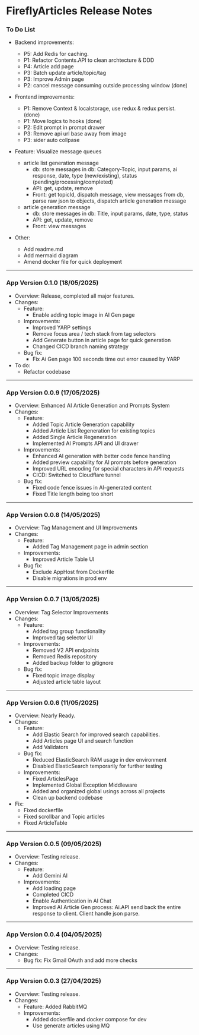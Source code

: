 # FireflyArticles Release Notes

### To Do List
- Backend improvements:
    - P5: Add Redis for caching.
    - P1: Refactor Contents.API to clean archtecture & DDD
    - P4: Article add page
    - P3: Batch update article/topic/tag
    - P3: Improve Admin page
    - P2: cancel message consuming outside processing window (done)
- Frontend improvements:
    - P1: Remove Context & localstorage, use redux & redux persist. (done)
    - P1: Move logics to hooks (done)
    - P2: Edit prompt in prompt drawer
    - P3: Remove api url base away from image
    - P3: sider auto collpase
- Feature: Visualize message queues
    - article list generation message
        - db: store messages in db: Category-Topic, input params, ai response, date, type (new/existing), status (pending/processing/completed)
        - API: get, update, remove
        - Front: get topicId, dispatch message, view messages from db, parse raw json to objects, dispatch article generation message
    - article generation message
        - db: store messages in db: Title, input params, date, type, status
        - API: get, update, remove
        - Front: view messages

- Other:
    - Add readme.md
    - Add mermaid diagram
    - Amend docker file for quick deployment
---


### App Version 0.1.0 (18/05/2025)
- Overview: Release, completed all major features.
- Changes: 
    - Feature: 
        - Enable adding topic image in AI Gen page
    - Improvements:
        - Improved YARP settings
        - Remove focus area / tech stack from tag selectors
        - Add Generate button in article page for quick generation
        - Changed CICD branch naming strategy
    - Bug fix: 
        - Fix Ai Gen page 100 seconds time out error caused by YARP
- To do: 
    - Refactor codebase

---
### App Version 0.0.9 (17/05/2025)
- Overview: Enhanced AI Article Generation and Prompts System
- Changes:
    - Feature:
        - Added Topic Article Generation capability
        - Added Article List Regeneration for existing topics
        - Added Single Article Regeneration
        - Implemented AI Prompts API and UI drawer
    - Improvements:
        - Enhanced AI generation with better code fence handling
        - Added preview capability for AI prompts before generation
        - Improved URL encoding for special characters in API requests
        - CICD: Switched to Cloudflare tunnel
    - Bug fix:
        - Fixed code fence issues in AI-generated content
        - Fixed Title length being too short

---
### App Version 0.0.8 (14/05/2025)
- Overview: Tag Management and UI Improvements
- Changes:
    - Feature:
        - Added Tag Management page in admin section
    - Improvements:
        - Improved Article Table UI
    - Bug fix:
        - Exclude AppHost from Dockerfile
        - Disable migrations in prod env

---
### App Version 0.0.7 (13/05/2025)
- Overview: Tag Selector Improvements
- Changes:
    - Feature:
        - Added tag group functionality
        - Improved tag selector UI
    - Improvements:
        - Removed V2 API endpoints
        - Removed Redis repository
        - Added backup folder to gitignore
    - Bug fix:
        - Fixed topic image display
        - Adjusted article table layout

---
### App Version 0.0.6 (11/05/2025)
- Overview: Nearly Ready.
- Changes:
    - Feature:
        - Add Elastic Search for improved search capabilities. 
        - Add Articles page UI and search function
        - Add Validators
    - Bug fix:
        - Reduced ElasticSearch RAM usage in dev environment
        - Disabled ElasticSearch temporarily for further testing
    - Improvements:
        - Fixed ArticlesPage
        - Implemented Global Exception Middleware
        - Added and organized global usings across all projects
        - Clean up backend codebase
- Fix:
    - Fixed dockerfile
    - Fixed scrollbar and Topic articles
    - Fixed ArticleTable

---
### App Version 0.0.5 (09/05/2025)
- Overview: Testing release.
- Changes:
    - Feature: 
        - Add Gemini AI
    - Improvements:
        - Add loading page
        - Completed CICD
        - Enable Authentication in AI Chat
        - Improved AI Article Gen process: 
            Ai.API send back the entire response to client. Client handle json parse.

---
### App Version 0.0.4 (04/05/2025)
- Overview: Testing release.
- Changes:
    - Bug fix: Fix Gmail OAuth and add more checks

---
### App Version 0.0.3 (27/04/2025)
- Overview: Testing release.
- Changes:
    - Feature: Added RabbitMQ
    - Improvements: 
        - Added dockerfile and docker compose for dev
        - Use generate articles using MQ


